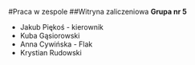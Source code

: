 #Praca w zespole
##Witryna zaliczeniowa
**Grupa nr 5**
- Jakub Piękoś - kierownik
- Kuba Gąsiorowski
- Anna Cywińska - Flak
- Krystian Rudowski